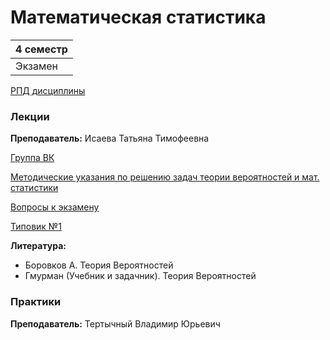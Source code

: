 # Математическая статистика

|4 семестр|
|---|
|Экзамен|

[РПД дисциплины](../Files/MatStatRPD.pdf)

### Лекции

**Преподаватель:** Исаева Татьяна Тимофеевна

[Группа ВК](https://vk.com/club193548696)

[Методические указания по решению задач теории вероятностей и мат. статистики](../Files/MethodTeorVer.pdf)

[Вопросы к экзамену](../Files/MatStatExam.pdf)

[Типовик №1](../Files/MatStatTip1.pdf)


**Литература:**
* Боровков А. Теория Вероятностей
* Гмурман (Учебник и задачник). Теория Вероятностей



### Практики

**Преподаватель:** Тертычный Владимир Юрьевич
